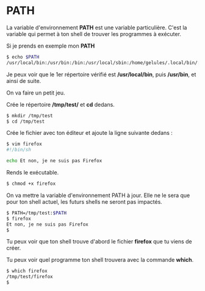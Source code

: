 # PATH

La variable d'environnement **PATH** est une variable particulière. C'est la
variable qui permet à ton shell de trouver les programmes à exécuter.

Si je prends en exemple mon **PATH**
```sh
$ echo $PATH
/usr/local/bin:/usr/bin:/bin:/usr/local/sbin:/home/gelules/.local/bin/:/usr/lib/jvm/default/bin:/usr/bin/site_perl:/usr/bin/vendor_perl:/usr/bin/core_perl:/home/gelules/.local/bin
```

Je peux voir que le 1er répertoire vérifié est **/usr/local/bin**, puis
**/usr/bin**, et ainsi de suite.

On va faire un petit jeu.

Crée le répertoire **/tmp/test/** et **cd** dedans.

```sh
$ mkdir /tmp/test
$ cd /tmp/test
```

Crée le fichier avec ton éditeur et ajoute la ligne suivante dedans :
```sh
$ vim firefox
#!/bin/sh

echo Et non, je ne suis pas Firefox
```

Rends le exécutable.

```sh
$ chmod +x firefox
```

On va mettre la variable d'environnement PATH à jour. Elle ne le sera que pour
ton shell actuel, les futurs shells ne seront pas impactés.

```sh
$ PATH=/tmp/test:$PATH
$ firefox
Et non, je ne suis pas Firefox
$
```

Tu peux voir que ton shell trouve d'abord le fichier **firefox** que tu viens de
créer.

Tu peux voir quel programme ton shell trouvera avec la commande **which**.

```sh
$ which firefox
/tmp/test/firefox
$
```

